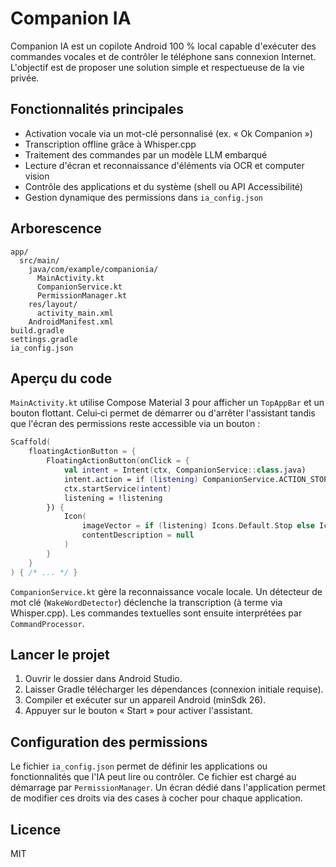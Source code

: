 # Companion IA

Companion IA est un copilote Android 100 % local capable d'exécuter des
commandes vocales et de contrôler le téléphone sans connexion Internet.
L'objectif est de proposer une solution simple et respectueuse de la vie
privée.

## Fonctionnalités principales

- Activation vocale via un mot-clé personnalisé (ex. « Ok Companion »)
- Transcription offline grâce à Whisper.cpp
- Traitement des commandes par un modèle LLM embarqué
- Lecture d'écran et reconnaissance d'éléments via OCR et computer vision
- Contrôle des applications et du système (shell ou API Accessibilité)
- Gestion dynamique des permissions dans `ia_config.json`

## Arborescence

```
app/
  src/main/
    java/com/example/companionia/
      MainActivity.kt
      CompanionService.kt
      PermissionManager.kt
    res/layout/
      activity_main.xml
    AndroidManifest.xml
build.gradle
settings.gradle
ia_config.json
```

## Aperçu du code

`MainActivity.kt` utilise Compose Material 3 pour afficher un `TopAppBar` et un
bouton flottant. Celui‑ci permet de démarrer ou d'arrêter l'assistant tandis que
l'écran des permissions reste accessible via un bouton :

```kotlin
Scaffold(
    floatingActionButton = {
        FloatingActionButton(onClick = {
            val intent = Intent(ctx, CompanionService::class.java)
            intent.action = if (listening) CompanionService.ACTION_STOP else CompanionService.ACTION_START
            ctx.startService(intent)
            listening = !listening
        }) {
            Icon(
                imageVector = if (listening) Icons.Default.Stop else Icons.Default.PlayArrow,
                contentDescription = null
            )
        }
    }
) { /* ... */ }
```

`CompanionService.kt` gère la reconnaissance vocale locale. Un détecteur de mot
clé (`WakeWordDetector`) déclenche la transcription (à terme via Whisper.cpp).
Les commandes textuelles sont ensuite interprétées par `CommandProcessor`.

## Lancer le projet

1. Ouvrir le dossier dans Android Studio.
2. Laisser Gradle télécharger les dépendances (connexion initiale requise).
3. Compiler et exécuter sur un appareil Android (minSdk 26).
4. Appuyer sur le bouton « Start » pour activer l'assistant.

## Configuration des permissions

Le fichier `ia_config.json` permet de définir les applications ou fonctionnalités
que l'IA peut lire ou contrôler. Ce fichier est chargé au démarrage par
`PermissionManager`.
Un écran dédié dans l'application permet de modifier ces droits via des
cases à cocher pour chaque application.

## Licence

MIT
